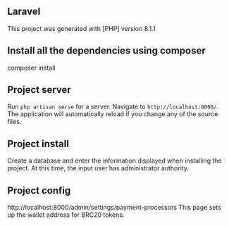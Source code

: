 ## Laravel

This project was generated with [PHP] version 8.1.1

## Install all the dependencies using composer

composer install

## Project server

Run `php artisan serve` for a server. Navigate to `http://localhost:8000/`. The application will automatically reload if you change any of the source files.

## Project install

Create a database and enter the information displayed when installing the project.
At this time, the input user has administrator authority.

## Project config

http://localhost:8000/admin/settings/payment-processors This page sets up the wallet address for BRC20 tokens.
